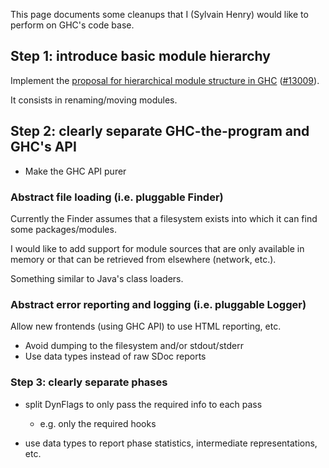 
This page documents some cleanups that I (Sylvain Henry) would like to perform on GHC's code base.

## Step 1: introduce basic module hierarchy


Implement the [proposal for hierarchical module structure in GHC](module-dependencies/hierarchical) ([\#13009](https://gitlab.haskell.org//ghc/ghc/issues/13009)).


It consists in renaming/moving modules.

## Step 2: clearly separate GHC-the-program and GHC's API

- Make the GHC API purer

### Abstract file loading (i.e. pluggable Finder)


Currently the Finder assumes that a filesystem exists into which it can find some packages/modules.


I would like to add support for module sources that are only available in memory or that can be retrieved from elsewhere (network, etc.).


Something similar to Java's class loaders.

### Abstract error reporting and logging (i.e. pluggable Logger)


Allow new frontends (using GHC API) to use HTML reporting, etc.

- Avoid dumping to the filesystem and/or stdout/stderr
- Use data types instead of raw SDoc reports

### Step 3: clearly separate phases

- split DynFlags to only pass the required info to each pass

  - e.g. only the required hooks
- use data types to report phase statistics, intermediate representations, etc.
